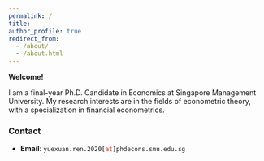 ```yaml
---
permalink: /
title:  
author_profile: true
redirect_from: 
  - /about/
  - /about.html
---
```


**Welcome!**

I am a final-year Ph.D. Candidate in Economics at Singapore Management University. My research interests are in the fields of econometric theory, with a specialization in financial econometrics. 

### Contact

* **Email**: <span>`yuexuan.ren.2020[`</span><span style="color:red">`at`</span><span>`]phdecons.smu.edu.sg`</span>
